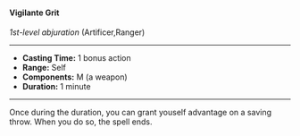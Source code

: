 #### Vigilante Grit
*1st-level abjuration* (Artificer,Ranger)
___
- **Casting Time:** 1 bonus action
- **Range:** Self
- **Components:** M (a weapon)
- **Duration:** 1 minute
---
Once during the duration, you can grant youself
advantage on a saving throw. When you do so, the
spell ends.
